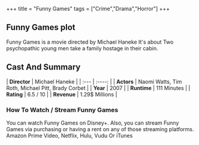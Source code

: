 +++
title = "Funny Games"
tags = ["Crime","Drama","Horror"]
+++
## Funny Games plot
Funny Games is a movie directed by Michael Haneke It's about Two psychopathic young men take a family hostage in their cabin.
## Cast And Summary
| **Director**      | Michael Haneke |
    | :---        |    :----:   |
    |  **Actors** | Naomi Watts, Tim Roth, Michael Pitt, Brady Corbet |
    | **Year**   | 2007    |
    |  **Runtime** | 111 Minutes |
    |  **Rating** | 6.5 / 10 | 
    |  **Revenue** | 1.29$ Millions |
### How To Watch / Stream Funny Games
You can watch Funny Games on Disney+.
Also, you can stream Funny Games via purchasing or having a rent on any of those streaming platforms.
Amazon Prime Video, Netflix, Hulu, Vudu Or iTunes